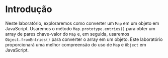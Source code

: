 # Introdução

Neste laboratório, exploraremos como converter um `Map` em um objeto em JavaScript. Usaremos o método `Map.prototype.entries()` para obter um array de pares chave-valor do `Map` e, em seguida, usaremos `Object.fromEntries()` para converter o array em um objeto. Este laboratório proporcionará uma melhor compreensão do uso de `Map` e `Object` em JavaScript.
